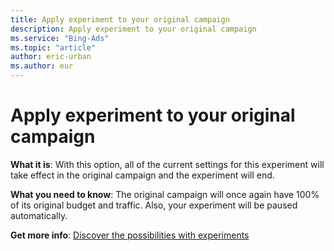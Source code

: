 ```yaml
---
title: Apply experiment to your original campaign
description: Apply experiment to your original campaign
ms.service: "Bing-Ads"
ms.topic: "article"
author: eric-urban
ms.author: eur
---
```


# Apply experiment to your original campaign

**What it is**: With this option, all of the current settings for this experiment will take effect in the original campaign and the experiment will end.

**What you need to know**: The original campaign will once again have 100% of its original budget and traffic. Also, your experiment will be paused automatically.

**Get more info**: [Discover the possibilities with experiments](../hlp_BA_CONC_Experiments_About.md)


